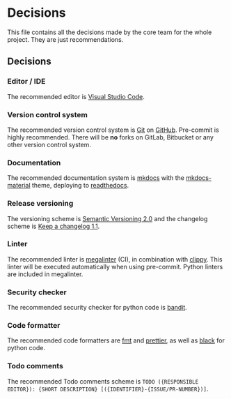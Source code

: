 # Decisions

This file contains all the decisions made by the core team for the whole project. They are just recommendations.

## Decisions

### Editor / IDE

The recommended editor is [Visual Studio Code](https://code.visualstudio.com).

### Version control system

The recommended version control system is [Git](https://git-scm.org) on [GitHub](https://github.com). Pre-commit is highly recommended. There will be **no** forks on GitLab, Bitbucket or any other version control system.

### Documentation

The recommended documentation system is [mkdocs](https://mkdocs.org) with the [mkdocs-material](https://squidfunk.github.io/mkdocs-material) theme, deploying to [readthedocs](https://readthedocs.com).

### Release versioning

The versioning scheme is [Semantic Versioning 2.0](https://semver.org) and the changelog scheme is [Keep a changelog 1.1](https://keepachangelog.com).

### Linter

The recommended linter is [megalinter](https://megalinter.io/latest/) (CI), in combination with [clippy](https://github.com/rust-lang/rust-clippy). This linter will be executed automatically when using pre-commit. Python linters are included in megalinter.

### Security checker

The recommended security checker for python code is [bandit](https://github.com/PyCQA/bandit).

### Code formatter

The recommended code formatters are [fmt](https://doc.rust-lang.org/std/fmt/) and [prettier](https://prettier.io/), as well as [black](https://github.com/psf/black) for python code. 

### Todo comments

The recommended Todo comments scheme is `TODO ({RESPONSIBLE EDITOR}): {SHORT DESCRIPTION} [({IDENTIFIER}-{ISSUE/PR-NUMBER})]`.
